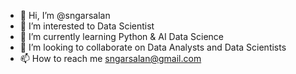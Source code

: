 - 👋 Hi, I’m @sngarsalan
- 👀 I’m interested to Data Scientist 
- 🌱 I’m currently learning Python & AI Data Science 
- 💞️ I’m looking to collaborate on Data Analysts and Data Scientists
- 📫 How to reach me sngarsalan@gmail.com

<!---
sngarsalan/sngarsalan is a ✨ special ✨ repository because its `README.md` (this file) appears on your GitHub profile.
You can click the Preview link to take a look at your changes.
--->
